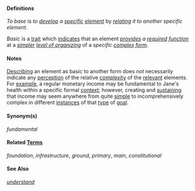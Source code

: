 #### Definitions

*To base* is *to [develop](https://github.com/gcassel/Modular-Organization-Terminology/blob/master/terms/develop.md) a [specific](https://github.com/gcassel/Modular-Organization-Terminology/blob/master/terms/specific.md) [element](https://github.com/gcassel/Modular-Organization-Terminology/blob/master/terms/element.md)* by *[relating](https://github.com/gcassel/Modular-Organization-Terminology/blob/master/terms/relate.md) it to another specific element*.
		
*Basic* is a [trait](https://github.com/gcassel/Modular-Organization-Terminology/blob/master/terms/trait.md) which [indicates](https://github.com/gcassel/Modular-Organization-Terminology/blob/master/terms/indicate.md) that an element *[provides](https://github.com/gcassel/Modular-Organization-Terminology/blob/master/terms/provide.md) a [required](https://github.com/gcassel/Modular-Organization-Terminology/blob/master/terms/require.md) [function](https://github.com/gcassel/Modular-Organization-Terminology/blob/master/terms/function.md)* at a *[simpler](https://github.com/gcassel/Modular-Organization-Terminology/blob/master/terms/simplicity.md) [level of organizing](https://github.com/gcassel/Modular-Organization-Terminology/blob/master/terms/level-of-organizing.md)* of a *specific [complex](https://github.com/gcassel/Modular-Organization-Terminology/blob/master/terms/complex.md) [form](https://github.com/gcassel/Modular-Organization-Terminology/blob/master/terms/form.md)*.
		
#### Notes

[Describing](https://github.com/gcassel/Modular-Organization-Terminology/blob/master/terms/describe.md) an element as basic to another form does *not* necessarily indicate any [perception](https://github.com/gcassel/Modular-Organization-Terminology/blob/master/terms/perceive.md) of the relative [complexity](https://github.com/gcassel/Modular-Organization-Terminology/blob/master/terms/complexity.md) of the [relevant](https://github.com/gcassel/Modular-Organization-Terminology/blob/master/terms/relevance.md) elements.  For [example](https://github.com/gcassel/Modular-Organization-Terminology/blob/master/terms/element.md), a regular monetary income may be fundamental to Jane's health within a specific formal [context](https://github.com/gcassel/Modular-Organization-Terminology/blob/master/terms/context.md); however, creating and [sustaining](https://github.com/gcassel/Modular-Organization-Terminology/blob/master/terms/sustain.md) that income may seem anywhere from quite [simple](https://github.com/gcassel/Modular-Organization-Terminology/blob/master/terms/simple.md) to incomprehensively complex in different [instances](https://github.com/gcassel/Modular-Organization-Terminology/blob/master/terms/instance.md) of that [type](https://github.com/gcassel/Modular-Organization-Terminology/blob/master/terms/type.md) of [goal](https://github.com/gcassel/Modular-Organization-Terminology/blob/master/terms/goal.md).

#### Synonym(s)

*fundamental*
		
#### Related [Terms](https://github.com/gcassel/Modular-Organization-Terminology/blob/master/terms/term.md)

*foundation*, *infrastructure*, *ground*, *primary*, *main*, *constitutional*
		
#### See Also

*[understand](https://github.com/gcassel/Modular-Organization-Terminology/blob/master/terms/understand.md)*
